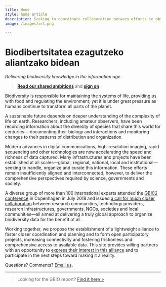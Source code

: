 ```yaml
---
title: Home
style: home article
description: Seeking to coordinate collaboration between efforts to observe, measure and model the living planet while supporting connected solutions to answer key questions about life on Earth
image: /images/art.png

---
```

Biodibertsitatea ezagutzeko aliantzako bidean
===================

_Delivering biodiversity knowledge in the information age_

> [__Read our shared ambitions__](../shared-ambitions/) and [__sign on__](../sign/)

Biodiversity is responsible for maintaining the systems of life, providing us with food and regulating the environment, yet it is under great pressure as humans continue to transform all parts of the planet.

A sustainable future depends on deeper understanding of the complexity of life on earth. Researchers, including amateur observers, have been recording information about the diversity of species that share this world for centuries— documenting their biology and interactions and monitoring changes to their patterns of distribution and organization.
 
Modern advances in digital communications, high-resolution imaging, rapid sequencing and other technologies are now accelerating the speed and richness of data captured. Many infrastructures and projects have been established at all scales—global, regional, national, local and institutional—seeking to handle, organize and curate this information. These efforts remain insufficiently aligned and interconnected, however, to deliver the comprehensive perspectives required by science, governments and society.
 
A diverse group of more than 100 international experts attended the [GBIC2 conference](../gbic2/2018-conference/) in Copenhagen in July 2018 and issued [a call for much closer collaboration](../shared-ambitions/) between research communities, technology providers, research infrastructures, governments, NGOs, societies and local communities—all aimed at delivering a truly global approach to organize biodiversity data for the benefit of all.

Working together, we propose the establishment of a lightweight alliance to foster closer coordination and planning and to form open participatory projects, increasing connectivity and fostering frictionless and comprehensive access to available data. This site provides willing partners with an opportunity to [express their interest in this alliance](../sign/) and to participate in the next steps toward making it a reality.

Questions? Comments? [Email us](mailto:alliance@gbif.org).

-----
> Looking for the GBIO report? [Find it here >](https://doi.org/10.15468/6jxa-yb44)